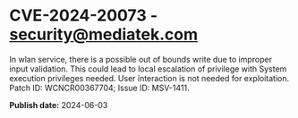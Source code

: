 # CVE-2024-20073 - security@mediatek.com

In wlan service, there is a possible out of bounds write due to improper input validation. This could lead to local escalation of privilege with System execution privileges needed. User interaction is not needed for exploitation. Patch ID: WCNCR00367704; Issue ID: MSV-1411.

**Publish date:** 2024-06-03
